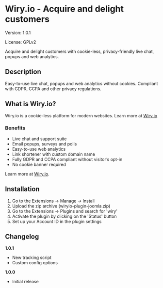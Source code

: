 # Wiry.io - Acquire and delight customers

Version: 1.0.1

License: GPLv2

Acquire and delight customers with cookie-less, privacy-friendly live chat, popups and web analytics.

## Description

Easy-to-use live chat, popups and web analytics without cookies. Compliant with GDPR, CCPA and other privacy regulations.

## What is Wiry.io?

Wiry.io is a cookie-less platform for modern websites. Learn more at [Wiry.io](https://wiry.io/?ref=joomla)

### Benefits

- Live chat and support suite
- Email popups, surveys and polls
- Easy-to-use web analytics
- Link shortener with custom domain name
- Fully GDPR and CCPA compliant without visitor’s opt-in
- No cookie banner required

Learn more at [Wiry.io](https://wiry.io/?ref=joomla).

## Installation

1. Go to the Extensions -> Manage -> Install
2. Upload the zip archive (wiryio-plugin-joomla.zip)
3. Go to the Extensions -> Plugins and search for 'wiry'
4. Activate the plugin by clicking on the 'Status' button
5. Set up your Account ID in the plugin settings

## Changelog

__1.0.1__

- New tracking script
- Custom config options

__1.0.0__

- Initial release
